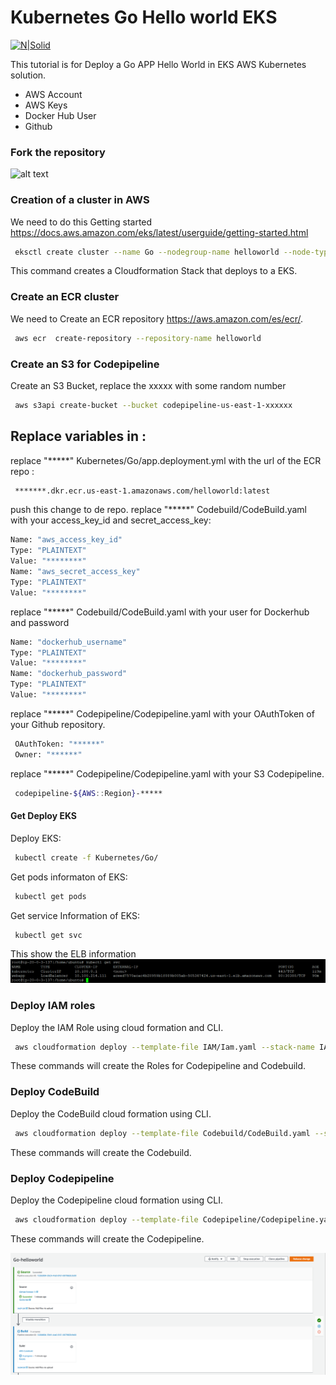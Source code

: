 # Kubernetes Go Hello world EKS

[![N|Solid](https://www.bluematador.com/hs-fs/hubfs/www/Icons/bluematador-aws-EKS.png?width=200&name=bluematador-aws-EKS.png)](https://aws.amazon.com/es/eks/)

This tutorial is for Deploy a Go APP Hello World in EKS AWS Kubernetes solution.
  - AWS Account
  - AWS Keys
  - Docker Hub User
  - Github

### Fork the repository
![alt text](https://docs.github.com/assets/images/help/repository/fork_button.jpg)
### Creation of a cluster in AWS 

We need to do this Getting started https://docs.aws.amazon.com/eks/latest/userguide/getting-started.html

```sh
 eksctl create cluster --name Go --nodegroup-name helloworld --node-type t3.medium --nodes 1 --nodes-min 1 --nodes-max 4 --zones us-east-1a,us-east-1b
```

This command creates a Cloudformation Stack that deploys to a EKS.


### Create an ECR cluster

We need to Create an ECR repository https://aws.amazon.com/es/ecr/.


```sh
 aws ecr  create-repository --repository-name helloworld
```
### Create an S3 for Codepipeline
Create an S3 Bucket, replace the xxxxx with some random number 

```sh
 aws s3api create-bucket --bucket codepipeline-us-east-1-xxxxxx
```
## Replace variables in :
replace "*****" Kubernetes/Go/app.deployment.yml with the url of the ECR repo :
```sh
 *******.dkr.ecr.us-east-1.amazonaws.com/helloworld:latest
```
push this change to de repo.
replace "*****" Codebuild/CodeBuild.yaml with your access_key_id and secret_access_key:
```sh
Name: "aws_access_key_id"
Type: "PLAINTEXT"
Value: "********"
Name: "aws_secret_access_key"
Type: "PLAINTEXT"
Value: "********"
```
replace "*****" Codebuild/CodeBuild.yaml with your user for Dockerhub and password
```sh
Name: "dockerhub_username"
Type: "PLAINTEXT"
Value: "********"
Name: "dockerhub_password"
Type: "PLAINTEXT"
Value: "********"
```
replace "*****" Codepipeline/Codepipeline.yaml with your 
OAuthToken of your Github repository.
```sh
 OAuthToken: "******"
 Owner: "******"
```
replace "*****" Codepipeline/Codepipeline.yaml with your 
S3 Codepipeline.
```sh
 codepipeline-${AWS::Region}-*****
```
#### Get Deploy  EKS
Deploy  EKS:
```sh
 kubectl create -f Kubernetes/Go/
```
Get pods informaton of  EKS:
```sh
 kubectl get pods
```
Get service Information of EKS:
```sh
 kubectl get svc
```
This show the ELB information
![alt text](https://github.com/danf22/EKS-Go-helloworld/blob/master/ELB.PNG)


### Deploy IAM roles
Deploy the IAM Role using cloud formation and CLI.

```sh
 aws cloudformation deploy --template-file IAM/Iam.yaml --stack-name IAM-Roles --capabilities CAPABILITY_NAMED_IAM
```
These commands will create the Roles for Codepipeline and Codebuild.
### Deploy CodeBuild 
Deploy the CodeBuild cloud formation using CLI.

```sh
 aws cloudformation deploy --template-file Codebuild/CodeBuild.yaml --stack-name Codebuild --capabilities CAPABILITY_NAMED_IAM
```
These commands will create the Codebuild.

### Deploy Codepipeline
Deploy the Codepipeline cloud formation using CLI.

```sh
 aws cloudformation deploy --template-file Codepipeline/Codepipeline.yaml --stack-name Codepipeline --capabilities CAPABILITY_NAMED_IAM
```
These commands will create the Codepipeline.

![alt text](https://github.com/danf22/EKS-Go-helloworld/blob/master/Codepipeline.PNG)


